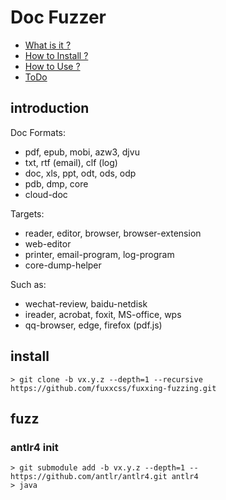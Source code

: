 # Doc Fuzzer
* [What is it ?](#introduction)
* [How to Install ?](#install)
* [How to Use ?](#fuzz)
* [ToDo](#todo)

## introduction
Doc Formats:
- pdf, epub, mobi, azw3, djvu
- txt, rtf (email), clf (log) 
- doc, xls, ppt, odt, ods, odp
- pdb, dmp, core
- cloud-doc

Targets:
- reader, editor, browser, browser-extension
- web-editor
- printer, email-program, log-program
- core-dump-helper

Such as:
- wechat-review, baidu-netdisk
- ireader, acrobat, foxit, MS-office, wps
- qq-browser, edge, firefox (pdf.js)

## install
``` shell
> git clone -b vx.y.z --depth=1 --recursive https://github.com/fuxxcss/fuxxing-fuzzing.git
```

## fuzz
### antlr4 init
``` shell
> git submodule add -b vx.y.z --depth=1 -- https://github.com/antlr/antlr4.git antlr4
> java 
```

